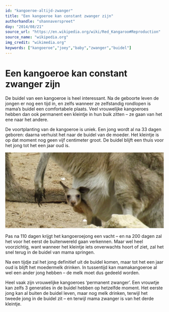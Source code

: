 ```yaml
---
id: "kangoeroe-altijd-zwanger"
title: "Een kangoeroe kan constant zwanger zijn"
authorhandle: "shannaverspreet"
day: "2014/08/21"
source_url: "https://en.wikipedia.org/wiki/Red_Kangaroo#Reproduction"
source_name: "wikipedia.org"
img_credit: "wikimedia.org"
keywords: ["kangoeroe","joey","baby","zwanger","buidel"]
---
```

# Een kangoeroe kan constant zwanger zijn
De buidel van een kangoeroe is heel interessant. Na de geboorte leven de jongen er nog een tijd in, en zelfs wanneer ze zelfstandig rondlopen is mama’s buidel een comfortabele plaats. Veel vrouwelijke kangoeroes hebben dan ook permanent een kleintje in hun buik zitten – ze gaan van het ene naar het andere.

De voortplanting van de kangoeroe is uniek. Een jong wordt al na 33 dagen geboren: daarna verhuist het naar de buidel van de moeder. Het kleintje is op dat moment nog geen vijf centimeter groot. De buidel blijft een thuis voor het jong tot het een jaar oud is.

![wikimedia.org](2.jpg "Credit: wikimedia.org")

Pas na 110 dagen krijgt het kangoeroejong een vacht – en na 200 dagen zal het voor het eerst de buitenwereld gaan verkennen. Maar wel heel voorzichtig, want wanneer het kleintje iets onverwachts hoort of ziet, zal het snel terug in de buidel van mama springen.

Na een tijdje zal het jong definitief uit de buidel komen, maar tot het een jaar oud is blijft het moedermelk drinken. In tussentijd kan mamakangoeroe al wel een ander jong hebben – de melk moet dus gedeeld worden.

Heel vaak zijn vrouwelijke kangoeroes ‘permanent zwanger’. Een vrouwtje kan zelfs 3 generaties in de buidel hebben op hetzelfde moment. Het eerste jong kan al buiten de buidel leven, maar nog melk drinken, terwijl het tweede jong in de buidel zit – en terwijl mama zwanger is van het derde kleintje.